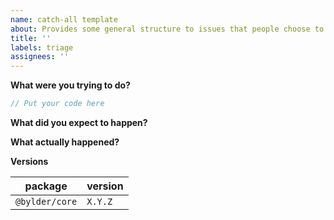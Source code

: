 ```yaml
---
name: catch-all template
about: Provides some general structure to issues that people choose to log outside the normal flow
title: ''
labels: triage
assignees: ''
---
```


**What were you trying to do?**


```ts
// Put your code here
```

**What did you expect to happen?**

**What actually happened?**

**Versions**

| package                                 | version |
| --------------------------------------- | ------- |
| `@bylder/core`                          | `X.Y.Z` |
